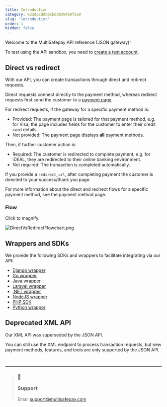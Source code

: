 ```yaml
---
title: Introduction
category: 623dacddb0cbdd0394b9f5a9
slug: 'introduction'
order: 1
hidden: false
---
```


Welcome to the MultiSafepay API reference (JSON gateway)!

To test using the API sandbox, you need to [create a test account](/docs/create-account/).

Direct vs redirect
------------------

With our API, you can create transactions through direct and redirect requests.

Direct requests connect directly to the payment method, whereas redirect requests first send the customer to a [payment page](/docs/payment-pages/).

For redirect requests, if the gateway for a specific payment method is:

- Provided: The payment page is tailored for that payment method, e.g. for Visa, the page includes fields for the customer to enter their credit card details. 
- Not provided: The payment page displays **all** payment methods.

Then, if further customer action is:

- Required: The customer is redirected to complete payment, e.g. for iDEAL, they are redirected to their online banking environment. 
- Not required: The transaction is completed automatically. 

If you provide a `redirect_url`, after completing payment the customer is directed to your success/thank you page.

For more information about the direct and redirect flows for a specific payment method, see the payment method page.

### Flow

Click to magnify.

![](https://files.readme.io/c702a54-DirectVsRedirectFlowchart.png "DirectVsRedirectFlowchart.png")

Wrappers and SDKs
-----------------

We provide the following SDKs and wrappers to facilitate integrating via our API:

- <a href="https://github.com/edoburu/django-multisafepay" target="_blank">Django wrapper</a> <i class="fa fa-external-link" style="font-size:12px;color:#8b929e"></i>
- <a href="https://github.com/kurt-stolle/go-multisafepay" target="_blank">Go wrapper</a> <i class="fa fa-external-link" style="font-size:12px;color:#8b929e"></i>
- <a href="https://github.com/MultiSafepay/Java" target="_blank">Java wrapper</a> <i class="fa fa-external-link" style="font-size:12px;color:#8b929e"></i>
- <a href="https://github.com/MultiSafepay/laravel-api" target="_blank">Laravel wrapper</a> <i class="fa fa-external-link" style="font-size:12px;color:#8b929e"></i>
- <a href="https://github.com/MultiSafepay/.Net" target="_blank">.NET wrapper</a> <i class="fa fa-external-link" style="font-size:12px;color:#8b929e"></i>
- <a href="https://github.com/MultiSafepay/multisafepay-node-wrapper" target="_blank">NodeJS wrapper</a> <i class="fa fa-external-link" style="font-size:12px;color:#8b929e"></i>
- <a href="https://github.com/MultiSafepay/php-sdk" target="_blank">PHP SDK</a> <i class="fa fa-external-link" style="font-size:12px;color:#8b929e"></i>
- <a href="https://github.com/MultiSafepay/multisafepay-python-wrapper" target="_blank">Python wrapper</a> <i class="fa fa-external-link" style="font-size:12px;color:#8b929e"></i>

Deprecated XML API
------------------

Our XML API was superseded by the JSON API.

You can still use the XML endpoint to process transaction requests, but new payment methods, features, and tools are only supported by the JSON API.

<br>

***

<blockquote class="callout callout_info">
    <h3 class="callout-heading false">
        <span class="callout-icon">💬</span>
        <p>Support</p>
    </h3>
    <p>Email <a href="mailto:support@multisafepay.com">support@multisafepay.com</a></p>
</blockquote>